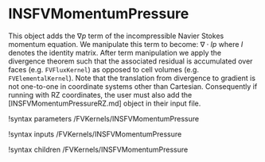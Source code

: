 # INSFVMomentumPressure

This object adds the $\nabla p$ term of the
incompressible Navier Stokes momentum equation. We manipulate this term to
become: $\nabla \cdot Ip$ where $I$ denotes the identity matrix. After term
manipulation we apply the divergence theorem such that the associated residual
is accumulated over faces (e.g. `FVFluxKernel`) as opposed to cell volumes (e.g.
`FVElementalKernel`). Note that the translation from divergence to gradient is
not one-to-one in coordinate systems other than Cartesian. Consequently if
running with RZ coordinates, the user must also add the
[INSFVMomentumPressureRZ.md] object in their input file.

!syntax parameters /FVKernels/INSFVMomentumPressure

!syntax inputs /FVKernels/INSFVMomentumPressure

!syntax children /FVKernels/INSFVMomentumPressure
